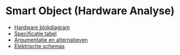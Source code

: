 # Smart Object (Hardware Analyse)

* [Hardware blokdiagram](analyse/hw-analyse/blokdiagram.md)
* [Specificatie tabel](analyse/hw-analyse/specificatie.md)
* [Argumentatie en alternatieven](analyse/hw-analyse/argumentatie.md)
* [Elektrische schemas](analyse/hw-analyse/schema.md)
 